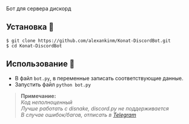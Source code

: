 Бот для сервера дискорд

## Установка 🎈
```
$ git clone https://github.com/alexankinm/Konat-DiscordBot.git
$ cd Konat-DiscordBot
```

## Использование 🎈
- В файл `bot.py`, в переменные записать соответствующие данные.
- Запустить файл `python bot.py`

> **Примечание:** \
*Код неполноценный* \
*Лучше работать с disnake, discord.py не поддерживается* \
*В случае ошибок/багов, отписать в [Telegram](@AlexanMaks)*
